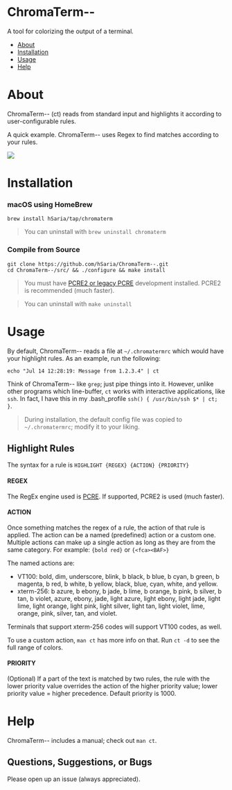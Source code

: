 # ChromaTerm--
A tool for colorizing the output of a terminal.

- [About](#about)
- [Installation](#installation)
- [Usage](#usage)
- [Help](#help)


# About
ChromaTerm-- (ct) reads from standard input and highlights it according to user-configurable rules.

A quick example. ChromaTerm-- uses Regex to find matches according to your rules.

<p><img src="https://raw.githubusercontent.com/hSaria/ChromaTerm--/master/.github/junos-show-interface-brief.png"/></p>

# Installation

### macOS using HomeBrew
```
brew install hSaria/tap/chromaterm
```

> You can uninstall with `brew uninstall chromaterm`

### Compile from Source
```
git clone https://github.com/hSaria/ChromaTerm--.git
cd ChromaTerm--/src/ && ./configure && make install
```

> You must have [PCRE2 or legacy PCRE](https://www.pcre.org) development installed. PCRE2 is recommended (much faster).

> You can uninstall with `make uninstall`


# Usage
By default, ChromaTerm-- reads a file at `~/.chromatermrc` which would have your highlight rules. As an example, run the following:

```
echo "Jul 14 12:28:19: Message from 1.2.3.4" | ct
```

Think of ChromaTerm-- like `grep`; just pipe things into it. However, unlike other programs which line-buffer, `ct` works with interactive applications, like `ssh`. In fact, I have this in my .bash_profile `ssh() { /usr/bin/ssh $* | ct; }`.

> During installation, the default config file was copied to `~/.chromatermrc`; modify it to your liking.

## Highlight Rules
The syntax for a rule is `HIGHLIGHT {REGEX} {ACTION} {PRIORITY}`

#### REGEX
The RegEx engine used is [PCRE](https://www.pcre.org). If supported, PCRE2 is used (much faster).

#### ACTION
Once something matches the regex of a rule, the action of that rule is applied. The action can be a named (predefined) action or a custom one. Multiple actions can make up a single action as long as they are from the same category. For example: `{bold red}` or `{<fca><BAF>}`

The named actions are:
- VT100: bold, dim, underscore, blink, b black, b blue, b cyan, b green, b magenta, b red, b white, b yellow, black, blue, cyan, white, and yellow.
- xterm-256: b azure, b ebony, b jade, b lime, b orange, b pink, b  silver, b tan, b violet, azure, ebony, jade, light azure, light ebony, light jade, light lime, light orange, light pink, light silver, light tan, light violet, lime, orange, pink, silver, tan, and violet.

Terminals that support xterm-256 codes will support VT100 codes, as well.

To use a custom action, `man ct` has more info on that. Run `ct -d` to see the full range of colors.

#### PRIORITY
(Optional) If a part of the text is matched by two rules, the rule with the lower priority value overrides the action of the higher priority value; lower priority value = higher precedence. Default priority is 1000.

# Help
ChromaTerm-- includes a manual; check out `man ct`.

## Questions, Suggestions, or Bugs
Please open up an issue (always appreciated).
